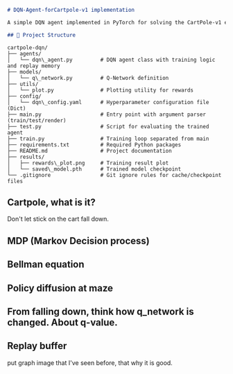 ```markdown
# DQN-Agent-forCartpole-v1 implementation

A simple DQN agent implemented in PyTorch for solving the CartPole-v1 environment from OpenAI Gym.

## 📁 Project Structure

```

```text
cartpole-dqn/
├── agents/
│   └── dqn\_agent.py         # DQN agent class with training logic and replay memory
├── models/
│   └── q\_network.py         # Q-Network definition 
├── utils/
│   └── plot.py               # Plotting utility for rewards 
├── config/
│   └── dqn\_config.yaml      # Hyperparameter configuration file (Dict)
├── main.py                   # Entry point with argument parser (train/test/render)
├── test.py                   # Script for evaluating the trained agent 
├── train.py                  # Training loop separated from main
├── requirements.txt          # Required Python packages
├── README.md                 # Project documentation
├── results/
│   ├── rewards\_plot.png     # Training result plot
│   └── saved\_model.pth      # Trained model checkpoint 
└── .gitignore                # Git ignore rules for cache/checkpoint files
```

## Cartpole, what is it?
Don't let stick on the cart fall down.


## MDP (Markov Decision process)

## Bellman equation



## Policy diffusion at maze


## From falling down, think how q_network is changed. About q-value.

## Replay buffer
 put graph image that I've seen before, that why it is good.



